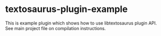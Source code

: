 # textosaurus-plugin-example

This is example plugin which shows how to use libtextosaurus plugin API. See main project file on compilation instructions.
